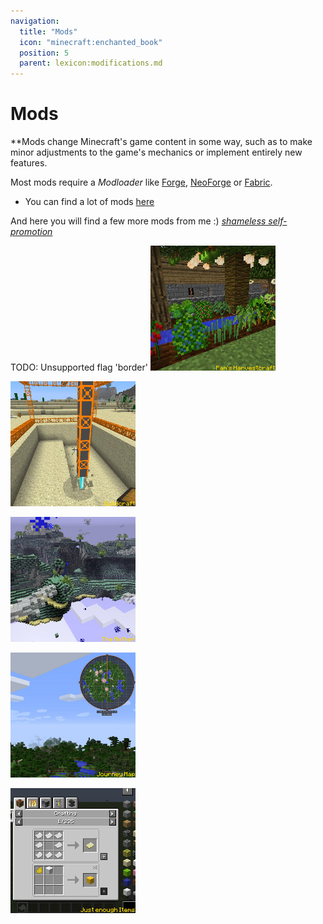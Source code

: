 ```yaml
---
navigation:
  title: "Mods"
  icon: "minecraft:enchanted_book"
  position: 5
  parent: lexicon:modifications.md
---
```


# Mods

**Mods change Minecraft's game content in some way, such as to make minor adjustments to the game's mechanics or implement entirely new features. 

Most mods require a *Modloader* like [Forge](https://files.minecraftforge.net/net/minecraftforge/forge), [NeoForge](https://neoforged.net/) or [Fabric](https://fabricmc.net/use/installer). 


- You can find a lot of mods [here](https://www.curseforge.com/minecraft/mc-mods)

And here you will find a few more mods from me :) [*shameless self-promotion*](https://www.curseforge.com/members/xxrexraptorxx/projects)

TODO: Unsupported flag 'border'
![](mod_1.png)

![](mod_2.png)

![](mod_3.png)

![](mod_4.png)

![](mod_5.png)


